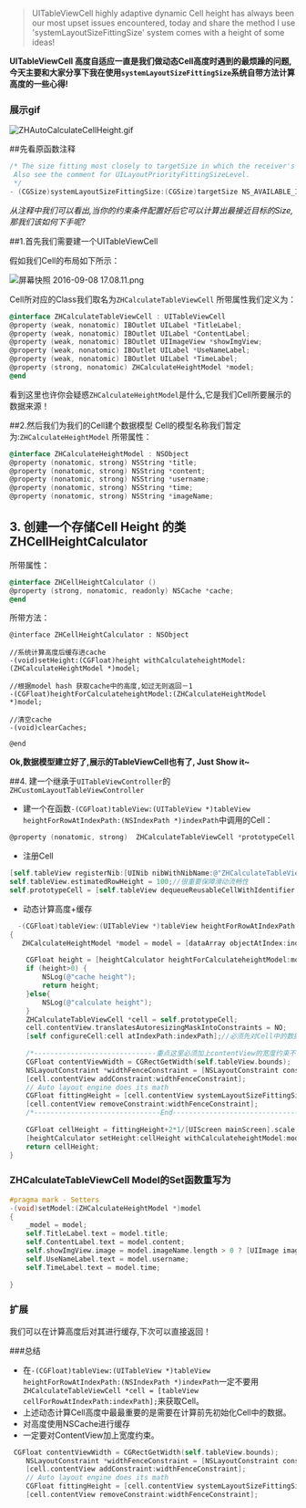 >UITableViewCell highly adaptive dynamic Cell height has always been our most upset issues encountered, today and share the method I use 'systemLayoutSizeFittingSize' system comes with a height of some ideas! 

**UITableViewCell 高度自适应一直是我们做动态Cell高度时遇到的最烦躁的问题,今天主要和大家分享下我在使用`systemLayoutSizeFittingSize`系统自带方法计算高度的一些心得!**


### 展示gif

![ZHAutoCalculateCellHeight.gif](http://upload-images.jianshu.io/upload_images/2926059-767f4101b3d0806f.gif?imageMogr2/auto-orient/strip)

##先看原函数注释

``` objective-c
/* The size fitting most closely to targetSize in which the receiver's subtree can be laid out while optimally satisfying the constraints. If you want the smallest possible size, pass UILayoutFittingCompressedSize; for the largest possible size, pass UILayoutFittingExpandedSize.
 Also see the comment for UILayoutPriorityFittingSizeLevel.
 */
- (CGSize)systemLayoutSizeFittingSize:(CGSize)targetSize NS_AVAILABLE_IOS(6_0); // Equivalent to sending -systemLayoutSizeFittingSize:withHorizontalFittingPriority:verticalFittingPriority: with UILayoutPriorityFittingSizeLevel for both priorities.

```

*从注释中我们可以看出,当你的约束条件配置好后它可以计算出最接近目标的Size,那我们该如何下手呢?*

##1.首先我们需要建一个UITableViewCell

假如我们Cell的布局如下所示：

![屏幕快照 2016-09-08 17.08.11.png](http://upload-images.jianshu.io/upload_images/2926059-4331432160e72e50.png?imageMogr2/auto-orient/strip%7CimageView2/2/w/1240)

Cell所对应的Class我们取名为`ZHCalculateTableViewCell`
所带属性我们定义为：

```objective-c
@interface ZHCalculateTableViewCell : UITableViewCell
@property (weak, nonatomic) IBOutlet UILabel *TitleLabel;
@property (weak, nonatomic) IBOutlet UILabel *ContentLabel;
@property (weak, nonatomic) IBOutlet UIImageView *showImgView;
@property (weak, nonatomic) IBOutlet UILabel *UseNameLabel;
@property (weak, nonatomic) IBOutlet UILabel *TimeLabel;
@property (strong, nonatomic) ZHCalculateHeightModel *model;
@end
```

看到这里也许你会疑惑`ZHCalculateHeightModel`是什么,它是我们Cell所要展示的数据来源！

##2.然后我们为我们的Cell建个数据模型
Cell的模型名称我们暂定为:`ZHCalculateHeightModel`
所带属性：
```objective-c
@interface ZHCalculateHeightModel : NSObject
@property (nonatomic, strong) NSString *title;
@property (nonatomic, strong) NSString *content;
@property (nonatomic, strong) NSString *username;
@property (nonatomic, strong) NSString *time;
@property (nonatomic, strong) NSString *imageName;
```

## 3. 创建一个存储Cell Height 的类 ZHCellHeightCalculator

所带属性：

```objective-c
@interface ZHCellHeightCalculator ()
@property (strong, nonatomic, readonly) NSCache *cache;
@end
```

所带方法：

```Ob
@interface ZHCellHeightCalculator : NSObject

//系统计算高度后缓存进cache
-(void)setHeight:(CGFloat)height withCalculateheightModel:(ZHCalculateHeightModel *)model;

//根据model hash 获取cache中的高度,如过无则返回－1
-(CGFloat)heightForCalculateheightModel:(ZHCalculateHeightModel *)model;

//清空cache
-(void)clearCaches;

@end
```



**Ok,数据模型建立好了,展示的TableViewCell也有了, Just Show it~**

##4. 建一个继承于`UITableViewController`的`ZHCustomLayoutTableViewController`

* 建一个在函数`-(CGFloat)tableView:(UITableView *)tableView heightForRowAtIndexPath:(NSIndexPath *)indexPath`中调用的Cell：
```objective-c
@property (nonatomic, strong)  ZHCalculateTableViewCell *prototypeCell;
```
* 注册Cell

```objective-c
[self.tableView registerNib:[UINib nibWithNibName:@"ZHCalculateTableViewCell" bundle:[NSBundle mainBundle]] forCellReuseIdentifier:CellIdentifier];
self.tableView.estimatedRowHeight = 100;//很重要保障滑动流畅性
self.prototypeCell = [self.tableView dequeueReusableCellWithIdentifier:CellIdentifier];

```

* 动态计算高度+缓存

```objective-c
  -(CGFloat)tableView:(UITableView *)tableView heightForRowAtIndexPath:(NSIndexPath *)indexPath
{
   ZHCalculateHeightModel *model = model = [dataArray objectAtIndex:indexPath.row];
    
    CGFloat height = [heightCalculator heightForCalculateheightModel:model];
    if (height>0) {
        NSLog(@"cache height");
        return height;
    }else{
        NSLog(@"calculate height");
    }
    ZHCalculateTableViewCell *cell = self.prototypeCell;
    cell.contentView.translatesAutoresizingMaskIntoConstraints = NO;
    [self configureCell:cell atIndexPath:indexPath];//必须先对Cell中的数据进行配置使动态计算时能够知道根据Cell内容计算出合适的高度
    
    /*------------------------------重点这里必须加上contentView的宽度约束不然计算出来的高度不准确-------------------------------------*/
    CGFloat contentViewWidth = CGRectGetWidth(self.tableView.bounds);
    NSLayoutConstraint *widthFenceConstraint = [NSLayoutConstraint constraintWithItem:cell.contentView attribute:NSLayoutAttributeWidth relatedBy:NSLayoutRelationEqual toItem:nil attribute:NSLayoutAttributeNotAnAttribute multiplier:1.0 constant:contentViewWidth];
    [cell.contentView addConstraint:widthFenceConstraint];
    // Auto layout engine does its math
    CGFloat fittingHeight = [cell.contentView systemLayoutSizeFittingSize:UILayoutFittingCompressedSize].height;
    [cell.contentView removeConstraint:widthFenceConstraint];
    /*-------------------------------End------------------------------------*/
    
    CGFloat cellHeight = fittingHeight+2*1/[UIScreen mainScreen].scale;//必须加上上下分割线的高度
    [heightCalculator setHeight:cellHeight withCalculateheightModel:model];
    return cellHeight;
}


```

### ZHCalculateTableViewCell Model的Set函数重写为
```objective-c
#pragma mark - Setters
-(void)setModel:(ZHCalculateHeightModel *)model
{
    _model = model;
    self.TitleLabel.text = model.title;
    self.ContentLabel.text = model.content;
    self.showImgView.image = model.imageName.length > 0 ? [UIImage imageNamed:model.imageName] : nil;
    self.UseNameLabel.text = model.username;
    self.TimeLabel.text = model.time;
    
}
```

### 扩展
我们可以在计算高度后对其进行缓存,下次可以直接返回！

###总结
* 在`-(CGFloat)tableView:(UITableView *)tableView heightForRowAtIndexPath:(NSIndexPath *)indexPath`一定不要用` ZHCalculateTableViewCell *cell = [tableView cellForRowAtIndexPath:indexPath];`来获取Cell。
* 上述动态计算Cell高度中最最重要的是需要在计算前先初始化Cell中的数据。
* 对高度使用NSCache进行缓存
* 一定要对ContentView加上宽度约束。
```objective-c
 CGFloat contentViewWidth = CGRectGetWidth(self.tableView.bounds);
    NSLayoutConstraint *widthFenceConstraint = [NSLayoutConstraint constraintWithItem:cell.contentView attribute:NSLayoutAttributeWidth relatedBy:NSLayoutRelationEqual toItem:nil attribute:NSLayoutAttributeNotAnAttribute multiplier:1.0 constant:contentViewWidth];
    [cell.contentView addConstraint:widthFenceConstraint];
    // Auto layout engine does its math
    CGFloat fittingHeight = [cell.contentView systemLayoutSizeFittingSize:UILayoutFittingCompressedSize].height;
    [cell.contentView removeConstraint:widthFenceConstraint];
```
